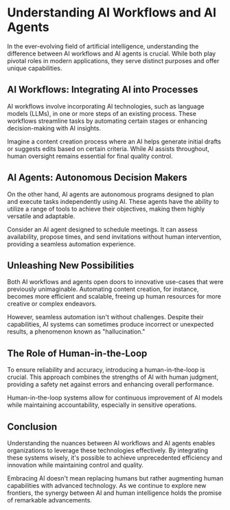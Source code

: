 # Understanding AI Workflows and AI Agents

In the ever-evolving field of artificial intelligence, understanding the difference between AI workflows and AI agents is crucial. While both play pivotal roles in modern applications, they serve distinct purposes and offer unique capabilities.

## AI Workflows: Integrating AI into Processes

AI workflows involve incorporating AI technologies, such as language models (LLMs), in one or more steps of an existing process. These workflows streamline tasks by automating certain stages or enhancing decision-making with AI insights.

Imagine a content creation process where an AI helps generate initial drafts or suggests edits based on certain criteria. While AI assists throughout, human oversight remains essential for final quality control.

## AI Agents: Autonomous Decision Makers

On the other hand, AI agents are autonomous programs designed to plan and execute tasks independently using AI. These agents have the ability to utilize a range of tools to achieve their objectives, making them highly versatile and adaptable.

Consider an AI agent designed to schedule meetings. It can assess availability, propose times, and send invitations without human intervention, providing a seamless automation experience.

## Unleashing New Possibilities

Both AI workflows and agents open doors to innovative use-cases that were previously unimaginable. Automating content creation, for instance, becomes more efficient and scalable, freeing up human resources for more creative or complex endeavors.

However, seamless automation isn't without challenges. Despite their capabilities, AI systems can sometimes produce incorrect or unexpected results, a phenomenon known as "hallucination."

## The Role of Human-in-the-Loop

To ensure reliability and accuracy, introducing a human-in-the-loop is crucial. This approach combines the strengths of AI with human judgment, providing a safety net against errors and enhancing overall performance.

Human-in-the-loop systems allow for continuous improvement of AI models while maintaining accountability, especially in sensitive operations.

## Conclusion

Understanding the nuances between AI workflows and AI agents enables organizations to leverage these technologies effectively. By integrating these systems wisely, it's possible to achieve unprecedented efficiency and innovation while maintaining control and quality.

Embracing AI doesn't mean replacing humans but rather augmenting human capabilities with advanced technology. As we continue to explore new frontiers, the synergy between AI and human intelligence holds the promise of remarkable advancements.